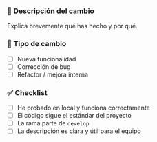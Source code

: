 ### 📌 Descripción del cambio
Explica brevemente qué has hecho y por qué.

### 🧱 Tipo de cambio
- [ ] Nueva funcionalidad
- [ ] Corrección de bug
- [ ] Refactor / mejora interna

### ✅ Checklist
- [ ] He probado en local y funciona correctamente
- [ ] El código sigue el estándar del proyecto
- [ ] La rama parte de `develop`
- [ ] La descripción es clara y útil para el equipo
